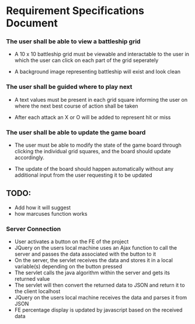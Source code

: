 # Requirement Specifications Document

### The user shall be able to view a battleship grid

* A 10 x 10 battleship grid must be viewable and interactable to the user in which the user
can click on each part of the grid seperately

* A background image representing battleship will exist and
look clean

### The user shall be guided where to play next

* A text values must be present in each grid square informing the user
on where the next best course of action shall be taken

* After each attack an X or O will be added to represent hit or miss

### The user shall be able to update the game board

* The user must be able to modify the state of the game board through clicking the individual grid
squares, and the board should update accordingly.

* The update of the board should happen automatically without any additional input from the user
requesting it to be updated


## TODO:
* Add how it will suggest
* how marcuses function works
### Server Connection
- User activates a button on the FE of the project
- JQuery on the users local machine uses an Ajax function to call the server and passes the data associated with the button to it
- On the server, the servlet receives the data and stores it in a local variable(s) depending on the button pressed
- The servlet calls the java algorithm within the server and gets its returned value
- The servlet will then convert the returned data to JSON and return it to the client localhost
- JQuery on the users local machine receives the data and parses it from JSON
- FE percentage display is updated by javascript based on the received data
